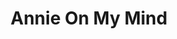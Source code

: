 ---
draft: false
slug: annie-on-my-mind-41e49526
title: Annie On My Mind
type: books
params:
  authors:
    - Nancy Garden
  book_title: Annie On My Mind
  book_description: This groundbreaking book is the story of two teenage girls whose friendship blossoms into love and who, despite pressures from family and school that threaten their relationship, promise to be true to each other and their feelings. The book has been banned from many school libraries and publicly burned in Kansas City.Of the author and the book, the Margaret A. Edwards Award committee said, “Using a fluid, readable style, Garden opens a window through which readers can find courage to be true to themselves.”
  cover: https://images-na.ssl-images-amazon.com/images/S/compressed.photo.goodreads.com/books/1388360021i/595375.jpg
  isbn: '9780606291507'
  languages:
    - Английский
  goodreads_link: https://www.goodreads.com/book/show/595375.Annie_on_My_Mind
  page_count: '233'
  publication_year: '1982'
  russian_audioversion: false
  russian_translation_status: might_exist
  short_book_description: This groundbreaking book is the story of two teenage girls whose friendship blossoms into love and who, despite pressures from family and school that threaten their relationship, promise to be...
  tags:
    - Children's fiction
    - Coming out (Sexual orientation)
    - First loves
    - Friendship fiction
    - Girls fiction
    - Homophobia
    - Homosexuality fiction
    - Interviews
    - LGBTQ+
    - Lesbian love stories
    - Lesbian students
    - Lesbian teachers
    - Lesbian teenagers
    - Love fiction
    - Private schools
    - contemporary
    - fiction
    - juvenile fiction
    - lesbian
    - queer
    - romance
    - sexuality
    - young adult (YA)
---